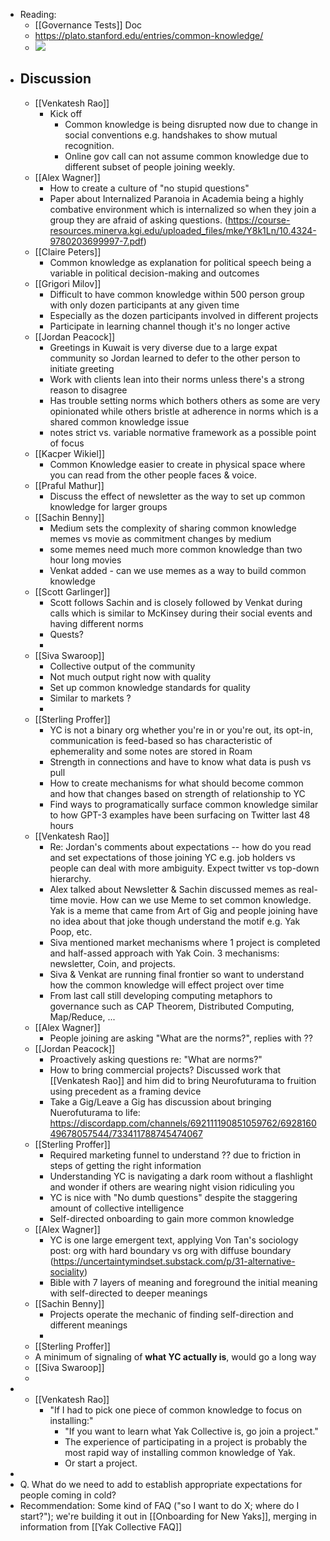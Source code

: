 - Reading:
    - [[Governance Tests]] Doc
    - https://plato.stanford.edu/entries/common-knowledge/
    - ![](https://firebasestorage.googleapis.com/v0/b/firescript-577a2.appspot.com/o/imgs%2Fapp%2FArtOfGig%2FHhH3OILY7p.png?alt=media&token=e45df171-23b3-4f82-8068-213b15691570)
- Discussion
    - 
    - [[Venkatesh Rao]]
        - Kick off
            - Common knowledge is being disrupted now due to change in social conventions e.g. handshakes to show mutual recognition. 
            - Online gov call can not assume common knowledge due to different subset of people joining weekly. 
    - [[Alex Wagner]]
        - How to create a culture of "no stupid questions" 
        - Paper about Internalized Paranoia in Academia being a highly combative environment which is internalized so when they join a group they are afraid of asking questions. (https://course-resources.minerva.kgi.edu/uploaded_files/mke/Y8k1Ln/10.4324-9780203699997-7.pdf)
    - [[Claire Peters]]
        - Common knowledge as explanation for political speech being a variable in political decision-making and outcomes
    - [[Grigori Milov]]
        - Difficult to have common knowledge within 500 person group with only dozen participants at any given time 
        - Especially as the dozen participants involved in different projects 
        - Participate in learning channel though it's no longer active 
    - [[Jordan Peacock]]
        - Greetings in Kuwait is very diverse due to a large expat community so Jordan learned to defer to the other person to initiate greeting 
        - Work with clients lean into their norms unless there's a strong reason to disagree 
        - Has trouble setting norms which bothers others as some are very opinionated while others bristle at adherence in norms which is a shared common knowledge issue 
        - notes strict vs. variable normative framework as a possible point of focus
    - [[Kacper Wikiel]]
        - Common Knowledge easier to create in physical space where you can read from the other people faces & voice. 
    - [[Praful Mathur]]
        - Discuss the effect of newsletter as the way to set up common knowledge for larger groups 
    - [[Sachin Benny]]
        - Medium sets the complexity of sharing common knowledge memes vs movie as commitment changes by medium 
        - some memes need much more common knowledge than two hour long movies 
        - Venkat added - can we use memes as a way to build common knowledge
    - [[Scott Garlinger]]
        - Scott follows Sachin and is closely followed by Venkat during calls which is similar to McKinsey during their social events and having different norms 
        - Quests? 
        - 
    - [[Siva Swaroop]]
        - Collective output of the community 
        - Not much output right now with quality
        - Set up common knowledge standards for quality 
        - Similar to markets ?
        - 
    - [[Sterling Proffer]]
        - YC is not a binary org whether you're in or you're out, its opt-in, communication is feed-based so has characteristic of ephemerality and some notes are stored in Roam 
        - Strength in connections and have to know what data is push vs pull 
        - How to create mechanisms for what should become common and how that changes based on strength of relationship to YC 
        - Find ways to programatically surface common knowledge similar to how GPT-3 examples have been surfacing on Twitter last 48 hours 
    - [[Venkatesh Rao]]
        - Re: Jordan's comments about expectations -- how do you read and set expectations of those joining YC e.g. job holders vs people can deal with more ambiguity. Expect twitter vs top-down hierarchy. 
        - Alex talked about Newsletter & Sachin discussed memes as real-time movie. How can we use Meme to set common knowledge. Yak is a meme that came from Art of Gig and people joining have no idea about that joke though understand the motif e.g. Yak Poop, etc. 
        - Siva mentioned market mechanisms where 1 project is completed and half-assed approach with Yak Coin. 3 mechanisms: newsletter, Coin, and projects. 
        - Siva & Venkat are running final frontier so want to understand how the common knowledge will effect project over time 
        - From last call still developing computing metaphors to governance such as CAP Theorem, Distributed Computing, Map/Reduce, ... 
    - [[Alex Wagner]]
        - People joining are asking "What are the norms?", replies with ?? 
    - [[Jordan Peacock]]
        - Proactively asking questions re: "What are norms?" 
        - How to bring commercial projects? Discussed work that [[Venkatesh Rao]] and him did to bring Neurofuturama to fruition using precedent as a framing device 
        - Take a Gig/Leave a Gig has discussion about bringing Nuerofuturama to life: https://discordapp.com/channels/692111190851059762/692816049678057544/733411788745474067
    - [[Sterling Proffer]]
        - Required marketing funnel to understand ?? due to friction in steps of getting the right information
        - Understanding YC is navigating a dark room without a flashlight and wonder if others are wearing night vision ridiculing you 
        - YC is nice with "No dumb questions" despite the staggering amount of collective intelligence 
        - Self-directed onboarding to gain more common knowledge
    - [[Alex Wagner]]
        - YC is one large emergent text, applying Von Tan's sociology post: org with hard boundary vs org with diffuse boundary (https://uncertaintymindset.substack.com/p/31-alternative-sociality)
        - Bible with 7 layers of meaning and foreground the initial meaning with self-directed to deeper meanings 
    - [[Sachin Benny]]
        - Projects operate the mechanic of finding self-direction and different meanings
        - 
    - [[Sterling Proffer]]
    - A minimum of signaling of __what YC actually is__, would go a long way
    - [[Siva Swaroop]]
    - 
- 
    - [[Venkatesh Rao]]
        - "If I had to pick one piece of common knowledge to focus on installing:"
            - "If you want to learn what Yak Collective is, go join a project."
            - The experience of participating in a project is probably the most rapid way of installing common knowledge of Yak.
            - Or start a project.
- 
- Q. What do we need to add to establish appropriate expectations for people coming in cold?
- Recommendation: Some kind of FAQ ("so I want to do X; where do I start?"); we're building it out in [[Onboarding for New Yaks]], merging in information from [[Yak Collective FAQ]]
